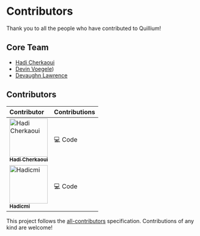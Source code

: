 # Contributors

Thank you to all the people who have contributed to Quillium!

## Core Team

- [Hadi Cherkaoui](https://github.com/HadiCherkaoui)
- [Devin Voegele](https://github.com/devinvoegelee))
- [Devaughn Lawrence](https://github.com/Devaughn-glitch)

## Contributors

<!-- This section will be automatically updated by our scripts -->

<!-- ALL-CONTRIBUTORS-LIST:START - Do not remove or modify this section -->
<!-- prettier-ignore-start -->
<!-- markdownlint-disable -->

| Contributor | Contributions |
| :--- | :--- |
| <a href="https://github.com/HadiCherkaoui"><img src="https://avatars.githubusercontent.com/HadiCherkaoui?s=100" width="100px;" alt="Hadi Cherkaoui"/><br /><sub><b>Hadi Cherkaoui</b></sub></a> | 💻 Code |
| <a href="https://github.com/Hadicmi"><img src="https://avatars.githubusercontent.com/Hadicmi?s=100" width="100px;" alt="Hadicmi"/><br /><sub><b>Hadicmi</b></sub></a> | 💻 Code |

<!-- markdownlint-restore -->
<!-- prettier-ignore-end -->
<!-- ALL-CONTRIBUTORS-LIST:END -->

This project follows the [all-contributors](https://github.com/all-contributors/all-contributors) specification. Contributions of any kind are welcome!
